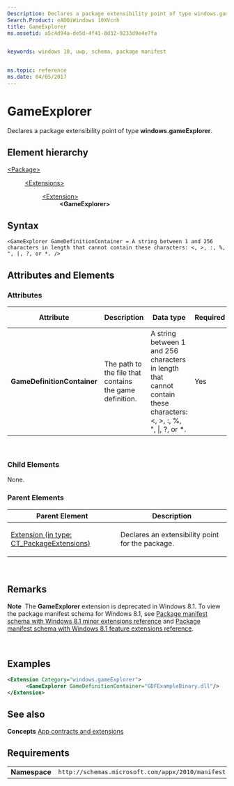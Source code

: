 ```yaml
---
Description: Declares a package extensibility point of type windows.gameExplorer.
Search.Product: eADQiWindows 10XVcnh
title: GameExplorer
ms.assetid: a5c4d94a-de5d-4f41-8d32-9233d9e4e7fa


keywords: windows 10, uwp, schema, package manifest


ms.topic: reference
ms.date: 04/05/2017
---
```


# GameExplorer


Declares a package extensibility point of type **windows.gameExplorer**.

## Element hierarchy

<dl>
<dt><a href="element-package.md">&lt;Package&gt;</a></dt>
<dd>
<dl>
<dt><a href="element-extensions.md">&lt;Extensions&gt;</a></dt>
<dd>
<dl>
<dt><a href="element-extension.md">&lt;Extension&gt;</a></dt>
<dd><b>&lt;GameExplorer&gt;</b></dd>
</dl>
</dd>
</dl>
</dd>
</dl>

## Syntax

``` syntax
<GameExplorer GameDefinitionContainer = A string between 1 and 256 characters in length that cannot contain these characters: <, >, :, %, ", |, ?, or *. />
```

## Attributes and Elements


### Attributes

<table>
<colgroup>
<col width="20%" />
<col width="20%" />
<col width="20%" />
<col width="20%" />
<col width="20%" />
</colgroup>
<thead>
<tr class="header">
<th>Attribute</th>
<th>Description</th>
<th>Data type</th>
<th>Required</th>
<th>Default value</th>
</tr>
</thead>
<tbody>
<tr class="odd">
<td><strong>GameDefinitionContainer</strong></td>
<td><p>The path to the file that contains the game definition.</p></td>
<td>A string between 1 and 256 characters in length that cannot contain these characters: &lt;, &gt;, :, %, &quot;, |, ?, or *.</td>
<td>Yes</td>
<td></td>
</tr>
</tbody>
</table>

 

### Child Elements

None.

### Parent Elements

<table>
<colgroup>
<col width="50%" />
<col width="50%" />
</colgroup>
<thead>
<tr class="header">
<th>Parent Element</th>
<th>Description</th>
</tr>
</thead>
<tbody>
<tr class="odd">
<td><a href="element-extension.md">Extension (in type: CT_PackageExtensions)</a> </td>
<td><p>Declares an extensibility point for the package.</p></td>
</tr>
</tbody>
</table>

 

## Remarks

**Note**  The **GameExplorer** extension is deprecated in Windows 8.1. To view the package manifest schema for Windows 8.1, see [Package manifest schema with Windows 8.1 minor extensions reference](https://msdn.microsoft.com/library/windows/apps/dn423313) and [Package manifest schema with Windows 8.1 feature extensions reference](https://msdn.microsoft.com/library/windows/apps/dn391692).

 

## Examples

```XML
<Extension Category="windows.gameExplorer">
      <GameExplorer GameDefinitionContainer="GDFExampleBinary.dll"/>      
</Extension>
```

## See also

**Concepts**
[App contracts and extensions](https://msdn.microsoft.com/library/windows/apps/hh464906)

## Requirements

|               |                                                             |
|---------------|-------------------------------------------------------------|
| **Namespace** | `http://schemas.microsoft.com/appx/2010/manifest` |

 

 




